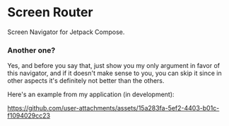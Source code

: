# Screen Router

Screen Navigator for Jetpack Compose.

### Another one?

Yes, and before you say that, just show you my only argument in favor of this navigator, and if it doesn't make sense to you, you can skip it since in other aspects it's definitely not better than the others.

Here's an example from my application (in development): 

https://github.com/user-attachments/assets/15a283fa-5ef2-4403-b01c-f1094029cc23
